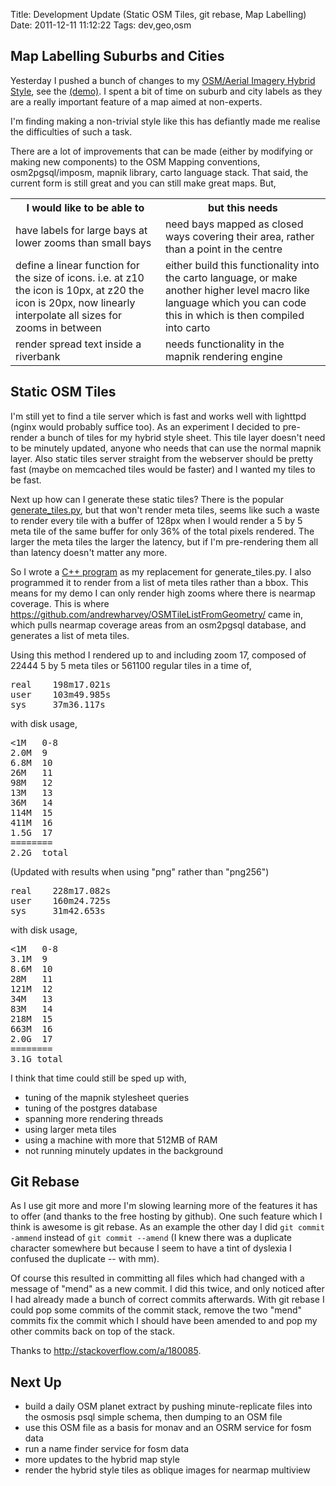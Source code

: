 Title: Development Update (Static OSM Tiles, git rebase, Map Labelling)
Date: 2011-12-11 11:12:22
Tags: dev,geo,osm

<h2>Map Labelling Suburbs and Cities</h2>
Yesterday I pushed a bunch of changes to my <a href="https://github.com/andrewharvey/osm-hybrid-carto/">OSM/Aerial Imagery Hybrid Style</a>, see the <a href="http://tianjara.net/leaflet.html#map=agri,osmt;lat=-33.89;lon=151.27;zoom=15">(demo)</a>. I spent a bit of time on suburb and city labels as they are a really important feature of a map aimed at non-experts.

I'm finding making a non-trivial style like this has defiantly made me realise the difficulties of such a task.

There are a lot of improvements that can be made (either by modifying or making new components) to the OSM Mapping conventions, osm2pgsql/imposm, mapnik library, carto language stack. That said, the current form is still great and you can still make great maps. But,
<table>
  <tr>
    <th>I would like to be able to</th>
    <th>but this needs</th>
  </tr>
  <tr>
    <td>have labels for large bays at lower zooms than small bays</td>
    <td>need bays mapped as closed ways covering their area, rather than a point in the centre</td>
  </tr>
  <tr>
    <td>define a linear function for the size of icons. i.e. at z10 the icon is 10px, at z20 the icon is 20px, now linearly interpolate all sizes for zooms in between</td>
    <td>either build this functionality into the carto language, or make another higher level macro like language which you can code this in which is then compiled into carto</td>
  </tr>
  <tr>
    <td>render spread text inside a riverbank</td>
    <td>needs functionality in the mapnik rendering engine</td>
  </tr>
</table>

<h2>Static OSM Tiles</h2>
I'm still yet to find a tile server which is fast and works well with lighttpd (nginx would probably suffice too). As an experiment I decided to pre-render a bunch of tiles for my hybrid style sheet. This tile layer doesn't need to be minutely updated, anyone who needs that can use the normal mapnik layer. Also static tiles server straight from the webserver should be pretty fast (maybe on memcached tiles would be faster) and I wanted my tiles to be fast.

Next up how can I generate these static tiles? There is the popular <a href="http://svn.openstreetmap.org/applications/rendering/mapnik/generate_tiles.py">generate_tiles.py</a>, but that won't render meta tiles, seems like such a waste to render every tile with a buffer of 128px when I would render a 5 by 5 meta tile of the same buffer for only 36% of the total pixels rendered. The larger the meta tiles the larger the latency, but if I'm pre-rendering them all than latency doesn't matter any more.

So I wrote a <a href="https://gist.github.com/1397377">C++ program</a> as my replacement for generate_tiles.py. I also programmed it to render from a list of meta tiles rather than a bbox. This means for my demo I can only render high zooms where there is nearmap coverage. This is where <a href="https://github.com/andrewharvey/OSMTileListFromGeometry/">https://github.com/andrewharvey/OSMTileListFromGeometry/</a> came in, which pulls nearmap coverage areas from an osm2pgsql database, and generates a list of meta tiles.

Using this method I rendered up to and including zoom 17, composed of 22444 5 by 5 meta tiles or 561100 regular tiles in a time of,

<pre>real    198m17.021s
user    103m49.985s
sys     37m36.117s</pre>

with disk usage,
<pre>
&lt;1M   0-8
2.0M  9
6.8M  10
26M   11
98M   12
13M   13
36M   14
114M  15
411M  16
1.5G  17
========
2.2G  total
</pre>

(Updated with results when using "png" rather than "png256")

<pre>real    228m17.082s
user    160m24.725s
sys     31m42.653s</pre>

with disk usage,
<pre>
&lt;1M   0-8
3.1M  9
8.6M  10
28M   11
121M  12
34M   13
83M   14
218M  15
663M  16
2.0G  17
========
3.1G total
</pre>

I think that time could still be sped up with,
<ul>
  <li>tuning of the mapnik stylesheet queries</li>
  <li>tuning of the postgres database</li>
  <li>spanning more rendering threads</li>
  <li>using larger meta tiles</li>
  <li>using a machine with more that 512MB of RAM</li>
  <li>not running minutely updates in the background</li>
</ul>

<h2>Git Rebase</h2>
As I use git more and more I'm slowing learning more of the features it has to offer (and thanks to the free hosting by github). One such feature which I think is awesome is git rebase. As an example the other day I did <code>git commit -ammend</code> instead of <code>git commit --amend</code> (I knew there was a duplicate character somewhere but because I seem to have a tint of dyslexia I confused the duplicate -- with mm).

Of course this resulted in committing all files which had changed with a message of "mend" as a new commit. I did this twice, and only noticed after I had already made a bunch of correct commits afterwards. With git rebase I could pop some commits of the commit stack, remove the two "mend" commits fix the commit which I should have been amended to and pop my other commits back on top of the stack.

Thanks to <a href="http://stackoverflow.com/a/180085">http://stackoverflow.com/a/180085</a>.

<h2>Next Up</h2>
<ul>
  <li>build a daily OSM planet extract by pushing minute-replicate files into the osmosis psql simple schema, then dumping to an OSM file</li>
  <li>use this OSM file as a basis for monav and an OSRM service for fosm data</li>
  <li>run a name finder service for fosm data</li>
  <li>more updates to the hybrid map style</li>
  <li>render the hybrid style tiles as oblique images for nearmap multiview</li>
</ul>